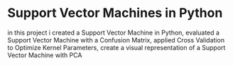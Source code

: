 # Support Vector Machines in Python
in this project i created a Support Vector Machine in Python,
evaluated a Support Vector Machine with a Confusion Matrix,
applied Cross Validation to Optimize Kernel Parameters,
create a visual representation of a Support Vector Machine with PCA
